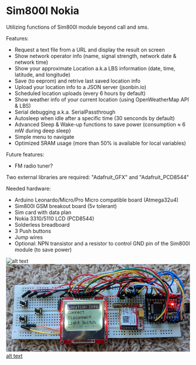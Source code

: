 # Sim800l Nokia
Utilizing functions of Sim800l module beyond call and sms.

Features:
* Request a text file from a URL and display the result on screen
* Show network operator info (name, signal strength, network date & network time) 
* Show your approximate Location a.k.a LBS information (date, time, latitude, and longitude)
* Save (to eeprom) and retrive last saved location info
* Upload your location info to a JSON server (jsonbin.io)
* Scheduled location uploads (every 6 hours by default)
* Show weather info of your current location (using OpenWeatherMap API & LBS)
* Serial debugging a.k.a. SerialPassthrough
* Autosleep when idle after a specific time (30 senconds by default)
* Advanced Sleep & Wake-up functions to save power (consumption ≈ 6 mW during deep sleep)
* Simple menu to navigate 
* Optimized SRAM usage (more than 50% is available for local variables)

Future features:
* FM radio tuner?


Two external libraries are required: "Adafruit_GFX" and "Adafruit_PCD8544"


Needed hardware:
* Arduino Leonardo/Micro/Pro Micro compatible board (Atmega32u4)
* Sim800l GSM breakout board (5v tolerant)
* Sim card with data plan
* Nokia 3310/5110 LCD (PCD8544)
* Solderless breadboard
* 3 Push buttons
* Jump wires
* Optional: NPN transistor and a resistor to control GND pin of the Sim800l module (to save power)

![alt text](https://raw.githubusercontent.com/HA4ever37/Sim800l-Nokia/master/Sim800l_bb.png)
![alt text](https://github.com/HA4ever37/Sim800l/blob/master/Atmega32u4+PCD8544+Sim800L.jpg?raw=true)
[alt text](https://raw.githubusercontent.com/HA4ever37/Sim800l-Nokia/master/power.jpg)
